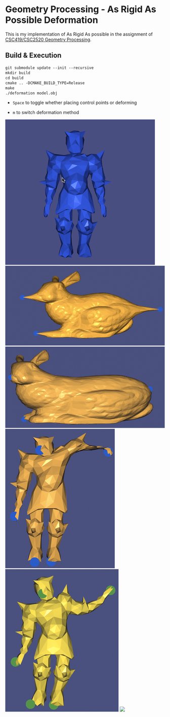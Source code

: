 # Geometry Processing - As Rigid As Possible Deformation

This is my implementation of As Rigid As possible in the assignment of [CSC419/CSC2520 Geometry Processing](https://github.com/alecjacobson/geometry-processing-csc2520/).

## Build & Execution
```
git submodule update --init --recursive
mkdir build
cd build
cmake .. -DCMAKE_BUILD_TYPE=Release
make 
./deformation model.obj
```

- `Space` to toggle whether placing control points or deforming

- `m` to switch deformation method

![](images/knight-deformation.gif)
![](images/bunny-harmonic.gif)
![](images/bunny-biharmonic.gif)
![](images/knight-biharmonic-large-rotation.gif)
![](images/knight-arap-large-rotation.gif)
![](images/knight-arap-high-vs-low-resolution.gif)

